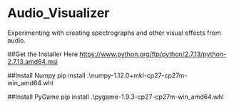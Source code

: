 # Audio_Visualizer
Experimenting with creating spectrographs and other visual effects from audio.

##Get the Installer Here
https://www.python.org/ftp/python/2.7.13/python-2.7.13.amd64.msi

##Install Numpy
pip install .\numpy-1.12.0+mkl-cp27-cp27m-win_amd64.whl

##Install PyGame
pip install .\pygame-1.9.3-cp27-cp27m-win_amd64.whl

